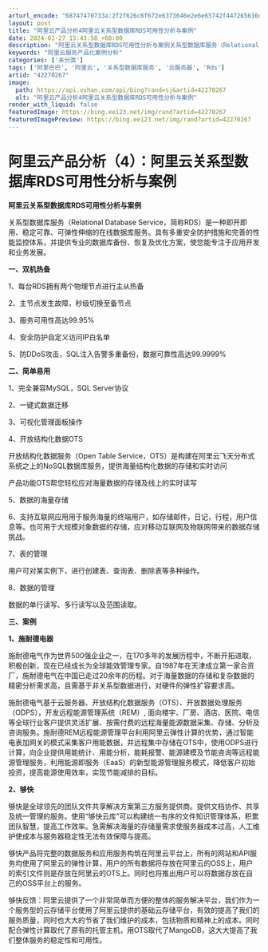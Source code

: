 ```yaml
---
arturl_encode: "68747470733a:2f2f626c6f672e6373646e2e6e65742f447265616d636f6465:2f61727469636c652f64657461696c732f3432323730323637"
layout: post
title: "阿里云产品分析4阿里云关系型数据库RDS可用性分析与案例"
date: 2024-01-27 15:43:58 +08:00
description: "阿里云关系型数据库RDS可用性分析与案例关系型数据库服务（Relational Database S"
keywords: "阿里云服务产品化案例分析"
categories: ['未分类']
tags: ['阿里巴巴', '阿里云', '关系型数据库服务', '云服务器', 'Rds']
artid: "42270267"
image:
  path: https://api.vvhan.com/api/bing?rand=sj&artid=42270267
  alt: "阿里云产品分析4阿里云关系型数据库RDS可用性分析与案例"
render_with_liquid: false
featuredImage: https://bing.ee123.net/img/rand?artid=42270267
featuredImagePreview: https://bing.ee123.net/img/rand?artid=42270267
---
```


# 阿里云产品分析（4）：阿里云关系型数据库RDS可用性分析与案例

**阿里云关系型数据库RDS可用性分析与案例**

关系型数据库服务（Relational Database Service，简称RDS）是一种即开即用、稳定可靠、可弹性伸缩的在线数据库服务。具有多重安全防护措施和完善的性能监控体系，并提供专业的数据库备份、恢复及优化方案，使您能专注于应用开发和业务发展。

**一、双机热备**

1、每台RDS拥有两个物理节点进行主从热备

2、主节点发生故障，秒级切换至备节点

3、服务可用性高达99.95%

4、安全防护自定义访问IP白名单

5、防DDoS攻击，SQL注入告警多重备份，数据可靠性高达99.9999%

**二、简单易用**

1、完全兼容MySQL，SQL Server协议

2、一键式数据迁移

3、可视化管理面板操作

4、开放结构化数据OTS

开放结构化数据服务（Open Table Service，OTS）是构建在阿里云飞天分布式系统之上的NoSQL数据库服务，提供海量结构化数据的存储和实时访问

产品功能OTS帮您轻松应对海量数据的存储及线上的实时读写

5、数据的海量存储

6、支持互联网应用用于服务海量的终端用户，如存储邮件，日记，行程，用户信息等。也可用于大规模对象数据的存储，应对移动互联网及物联网带来的数据存储挑战。

7、表的管理

用户可对某实例下，进行创建表、查询表、删除表等多种操作。

8、数据的管理

数据的单行读写、多行读写以及范围读取。

**三、案例**

**1、施耐德电器**

施耐德电气作为世界500强企业之一，在170多年的发展历程中，不断开拓进取，积极创新，现在已经成长为全球能效管理专家。自1987年在天津成立第一家合资厂，施耐德电气在中国已走过20余年的历程。对于海量数据的存储和复杂数据的精密分析需求高，且需基于非关系型数据进行，对硬件的弹性扩容要求高。

施耐德电气基于云服务器、开放结构化数据服务（OTS）、开放数据处理服务（ODPS），开发远程能源管理系统（REM）, 面向楼宇、厂房、酒店、医院、电信等全球行业客户提供灵活扩展、按需付费的远程海量能源数据采集、存储、分析及咨询服务。施耐德REM远程能源管理平台利用阿里云弹性计算的优势，通过智能电表加网关的模式采集客户用能数据，并远程集中存储在OTS中，使用ODPS进行计算，向企业提供用能统计、用能分析，能耗报警、能源建模及节能咨询等远程能源管理服务，利用能源即服务（EaaS）的新型能源管理服务模式，降低客户初始投资，提高能源使用效率，实现节能减排的目标。

**2、够快**

够快是全球领先的团队文件共享解决方案第三方服务提供商。提供文档协作、共享及统一管理的服务。使用“够快云库”可以构建统一有序的文件知识管理体系，积累团队智慧，提高工作效率。急需解决海量的存储量需求使服务器成本过高，人工维护使成本与服务器稳定性无法有效保障与提高。

够快产品将完整的数据服务和应用服务构筑在阿里云平台上，所有的网站和API服务均使用了阿里云的弹性计算，用户的所有数据将存放在阿里云的OSS上，用户的索引文件则是存放在阿里云的OTS上。同时也将推出用户可以将数据存放在自己的OSS平台上的服务。

够快反馈：阿里云提供了一个非常简单而方便的整体的服务解决平台，我们作为一个服务型的云存储平台使用了阿里云提供的基础云存储平台，有效的提高了我们的服务质量，同时也大大的节省了我们维护的成本，包括物质和精神上的成本。同时配合弹性计算取代了原有的托管主机，用OTS取代了MangoDB，这大大提高了我们整体服务的稳定性和可用性。